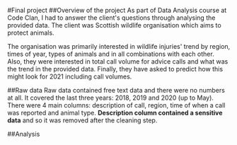 #Final project 
##Overview of the project
As part of Data Analysis course at Code Clan, I had to answer the client's questions through analysing the provided data. The client was Scottish wildlife organisation which aims to protect animals. 

The organisation was primarily interested in wildlife injuries' trend by region, times of year, types of animals and in all combinations with each other. Also, they were interested in total call volume for advice calls and what was the trend in the provided data. Finally, they have asked to predict how this might look for 2021 including call volumes.


##Raw data
Raw data contained free text data and there were no numbers at all. It covered the last three years: 2018, 2019 and 2020 (up to May). There were 4 main columns: description of call, region, time of when a call was reported and animal type. **Description column contained a sensitive data** and so it was removed after the cleaning step. 

##Analysis




 


